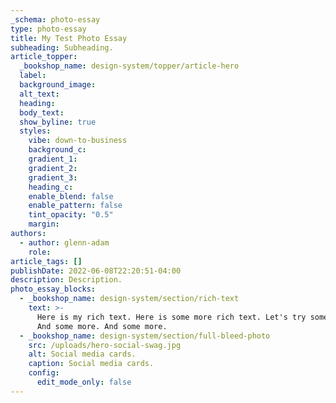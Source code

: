 ```yaml
---
_schema: photo-essay
type: photo-essay
title: My Test Photo Essay
subheading: Subheading.
article_topper:
  _bookshop_name: design-system/topper/article-hero
  label:
  background_image:
  alt_text:
  heading:
  body_text:
  show_byline: true
  styles:
    vibe: down-to-business
    background_c:
    gradient_1:
    gradient_2:
    gradient_3:
    heading_c:
    enable_blend: false
    enable_pattern: false
    tint_opacity: "0.5"
    margin:
authors:
  - author: glenn-adam
    role:
article_tags: []
publishDate: 2022-06-08T22:20:51-04:00
description: Description.
photo_essay_blocks:
  - _bookshop_name: design-system/section/rich-text
    text: >-
      Here is my rich text. Here is some more rich text. Let's try some more.
      And some more. And some more.
  - _bookshop_name: design-system/section/full-bleed-photo
    src: /uploads/hero-social-swag.jpg
    alt: Social media cards.
    caption: Social media cards.
    config:
      edit_mode_only: false
---
```

